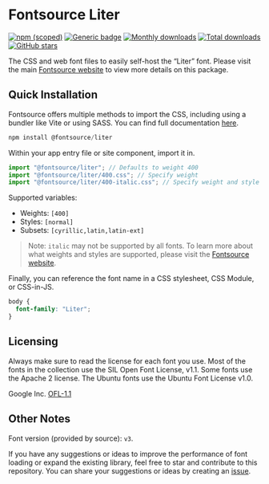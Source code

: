 # Fontsource Liter

[![npm (scoped)](https://img.shields.io/npm/v/@fontsource/liter?color=brightgreen)](https://www.npmjs.com/package/@fontsource/liter) [![Generic badge](https://img.shields.io/badge/fontsource-passing-brightgreen)](https://github.com/fontsource/fontsource) [![Monthly downloads](https://badgen.net/npm/dm/@fontsource/liter)](https://github.com/fontsource/fontsource) [![Total downloads](https://badgen.net/npm/dt/@fontsource/liter)](https://github.com/fontsource/fontsource) [![GitHub stars](https://img.shields.io/github/stars/fontsource/fontsource.svg?style=social&label=Star)](https://github.com/fontsource/fontsource/stargazers)

The CSS and web font files to easily self-host the “Liter” font. Please visit the main [Fontsource website](https://fontsource.org/fonts/liter) to view more details on this package.

## Quick Installation

Fontsource offers multiple methods to import the CSS, including using a bundler like Vite or using SASS. You can find full documentation [here](https://fontsource.org/docs/getting-started/introduction).

```javascript
npm install @fontsource/liter
```

Within your app entry file or site component, import it in.

```javascript
import "@fontsource/liter"; // Defaults to weight 400
import "@fontsource/liter/400.css"; // Specify weight
import "@fontsource/liter/400-italic.css"; // Specify weight and style
```

Supported variables:
- Weights: `[400]`
- Styles: `[normal]`
- Subsets: `[cyrillic,latin,latin-ext]`

> Note: `italic` may not be supported by all fonts. To learn more about what weights and styles are supported, please visit the [Fontsource website](https://fontsource.org/fonts/liter).

Finally, you can reference the font name in a CSS stylesheet, CSS Module, or CSS-in-JS.

```css
body {
  font-family: "Liter";
}
```

## Licensing
Always make sure to read the license for each font you use. Most of the fonts in the collection use the SIL Open Font License, v1.1. Some fonts use the Apache 2 license. The Ubuntu fonts use the Ubuntu Font License v1.0.

Google Inc.
[OFL-1.1](http://scripts.sil.org/OFL)

## Other Notes
Font version (provided by source): `v3`.

If you have any suggestions or ideas to improve the performance of font loading or expand the existing library, feel free to star and contribute to this repository. You can share your suggestions or ideas by creating an [issue](https://github.com/fontsource/fontsource/issues).